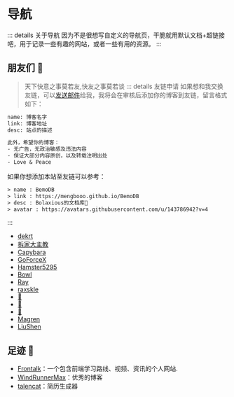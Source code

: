 # 导航

::: details 关于导航
因为不是很想写自定义的导航页，干脆就用默认文档+超链接吧，用于记录一些有趣的网站，或者一些有用的资源。
:::

## 朋友们 🤗
> 天下快意之事莫若友,快友之事莫若谈
::: details 友链申请
如果想和我交换友链，可以<a href="mailto:bolaxious@163.com">发送邮件</a>给我，我将会在审核后添加你的博客到友链，留言格式如下：
``` txt
name: 博客名字
link: 博客地址
desc: 站点的描述

此外，希望你的博客：
- 无广告，无政治敏感及违法内容
- 保证大部分内容原创，以及转载注明出处
- Love & Peace
```
如果你想添加本站至友链可以参考：
``` txt
> name : BemoDB
> link : https://mengbooo.github.io/BemoDB
> desc : Bolaxious的文档库🥰
> avatar : https://avatars.githubusercontent.com/u/143786942?v=4
```

::: 

- [dekrt](https://dekrt.cn/)
- [拆家大主教](https://buuug.top/)
- [Capybara](https://github.com/wangyinyuan)
- [GoForceX](https://goforcex.top/)
- [Hamster5295](https://hamster5295.github.io/)
- [Bowl](https://bowl23.github.io/)
- [Ray](https://github.com/realRayyy)
- [raxskle](https://blog.raxskle.fun)
- [🍊](https://github.com/yqcjq)
- [🌋](https://github.com/jingyuhhh)
- [🥟](https://www.mcjiaozi.com)
- [Magren](https://magren.cc)
- [LiuShen](https://blog.liushen.fun)

## 足迹 🥰

- [Frontalk](https://front-talk.com/)：一个包含前端学习路线、视频、资讯的个人网站.
- [WindRunnerMax](https://blog.touchczy.top/#/)：优秀的博客
- [talencat](https://talencat.com/resume)：简历生成器
